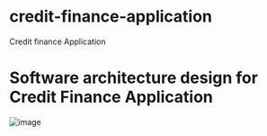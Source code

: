 # credit-finance-application
Credit finance Application


# Software architecture design for Credit Finance Application

![image](https://github.com/user-attachments/assets/1bceca8e-e5a1-4542-a690-1418d8a4f268)


